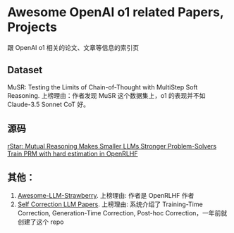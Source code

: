 # Awesome OpenAI o1 related Papers, Projects
跟 OpenAI o1 相关的论文、文章等信息的索引页

## Dataset
MuSR: Testing the Limits of Chain-of-Thought with MultiStep Soft Reasoning. 上榜理由：作者发现 MuSR 这个数据集上，o1 的表现并不如 Claude-3.5 Sonnet CoT 好。

## 源码
[rStar: Mutual Reasoning Makes Smaller LLMs Stronger Problem-Solvers](https://github.com/zhentingqi/rStar)
[Train PRM with hard estimation in OpenRLHF](https://github.com/OpenRLHF/OpenRLHF/pull/442)
## 其他：
1. [Awesome-LLM-Strawberry](https://github.com/hijkzzz/Awesome-LLM-Strawberry). 上榜理由: 作者是 OpenRLHF 作者
2. [Self Correction LLM Papers](https://github.com/teacherpeterpan/self-correction-llm-papers). 上榜理由: 系统介绍了 Training-Time Correction, Generation-Time Correction, Post-hoc Correction，一年前就创建了这个 repo
